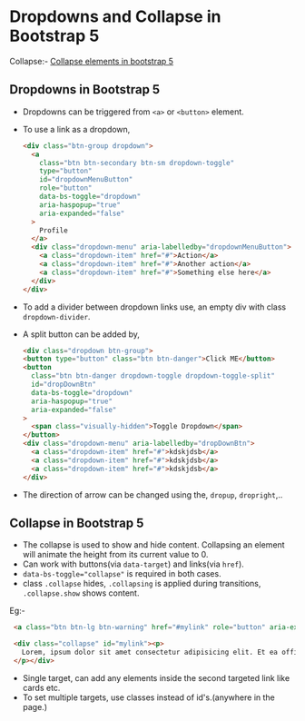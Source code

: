 # Dropdowns and Collapse in Bootstrap 5

Collapse:- [Collapse elements in bootstrap 5](https://getbootstrap.com/docs/5.0/components/collapse/)

## Dropdowns in Bootstrap 5

* Dropdowns can be triggered from `<a>` or `<button>` element.
* To use a link as a dropdown,

  ```html
  <div class="btn-group dropdown">
    <a
      class="btn btn-secondary btn-sm dropdown-toggle"
      type="button"
      id="dropdownMenuButton"
      role="button"
      data-bs-toggle="dropdown"
      aria-haspopup="true"
      aria-expanded="false"
    >
      Profile
    </a>
    <div class="dropdown-menu" aria-labelledby="dropdownMenuButton">
      <a class="dropdown-item" href="#">Action</a>
      <a class="dropdown-item" href="#">Another action</a>
      <a class="dropdown-item" href="#">Something else here</a>
    </div>
  </div>
  ```

* To add a divider between dropdown links use, an empty div with class `dropdown-divider`.
* A split button can be added by,

  ```html
  <div class="dropdown btn-group">
  <button type="button" class="btn btn-danger">Click ME</button>
  <button
    class="btn btn-danger dropdown-toggle dropdown-toggle-split"
    id="dropDownBtn"
    data-bs-toggle="dropdown"
    aria-haspopup="true"
    aria-expanded="false"
  >
    <span class="visually-hidden">Toggle Dropdown</span>
  </button>
  <div class="dropdown-menu" aria-labelledby="dropDownBtn">
    <a class="dropdown-item" href="#">kdskjdsb</a>
    <a class="dropdown-item" href="#">kdskjdsb</a>
    <a class="dropdown-item" href="#">kdskjdsb</a>
  </div>
  ```

* The direction of arrow can be changed using the, `dropup`, `dropright`,..

## Collapse in Bootstrap 5

* The collapse is used to show and hide content. Collapsing an element will animate the height from its current value to 0.
* Can work with buttons(via `data-target`) and links(via `href`).
* `data-bs-toggle="collapse"` is required in both cases.
* class `.collapse` hides, `.collapsing` is applied during transitions, `.collapse.show` shows content.

Eg:-

 ```html
  <a class="btn btn-lg btn-warning" href="#mylink" role="button" aria-expanded="false" data-bs-toggle="collapse" aria-controls="collapseExample"> thurakk saami</a>

  <div class="collapse" id="mylink"><p>
    Lorem, ipsum dolor sit amet consectetur adipisicing elit. Et ea officia minus! Lorem ipsum, dolor sit amet consectetur adipisicing elit.
  </p></div>
 ```

* Single target, can add any elements inside the second targeted link like cards etc.
* To set multiple targets, use classes instead of id's.(anywhere in the page.)